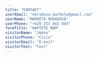 ```yaml
---
title: "KONTAKT"
userEmail: "neradova.marketa@gmail.com"
userName: "MARKÉTA NERADOVÁ"
userPhone: "+420 253 843 893"
formTitle: "NAPIŠTE NÁM"
visitorName: "Jméno"
visitorPhone: "Číslo"
visitorEmail: "E-mail"
visitorText: "Text"
---
```


<!-- formulář bez obsahu -->